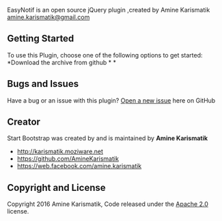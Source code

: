 EasyNotif is an open source jQuery plugin ,created by Amine Karismatik <amine.karismatik@gmail.com>

## Getting Started

To use this Plugin, choose one of the following options to get started:
*Download the archive from github
*
*

## Bugs and Issues

Have a bug or an issue with this plugin? [Open a new issue](https://github.com/AmineKarismatik/EasyNotif/issues) here on GitHub 

## Creator

Start Bootstrap was created by and is maintained by **Amine Karismatik**

* http://karismatik.moziware.net
* https://github.com/AmineKarismatik
* https://web.facebook.com/amine.karismatik

## Copyright and License

Copyright 2016 Amine Karismatik, Code released under the [Apache 2.0](https://github.com/AmineKarismatik/EasyNotif/LICENSE) license.
